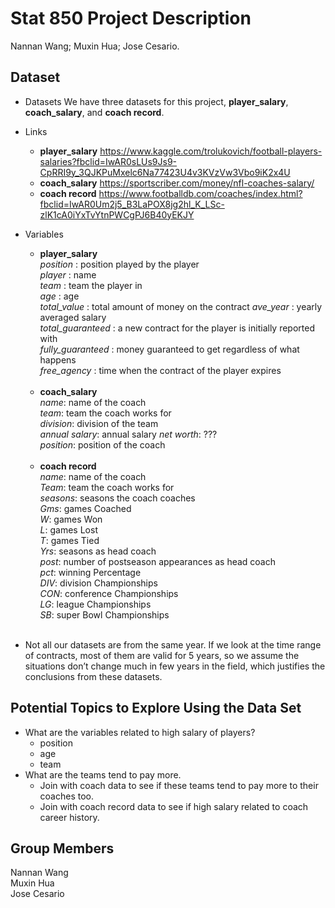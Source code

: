 Stat 850 Project Description
================
Nannan Wang; Muxin Hua; Jose Cesario.

## Dataset

-   Datasets We have three datasets for this project,
    **player\_salary**, **coach\_salary**, and **coach record**.

-   Links

    -   **player\_salary**
        <https://www.kaggle.com/trolukovich/football-players-salaries?fbclid=IwAR0sLUs9Js9-CpRRI9y_3QJKPuMxelc6Na77423U4v3KVzVw3Vbo9iK2x4U>
    -   **coach\_salary**
        <https://sportscriber.com/money/nfl-coaches-salary/>  
    -   **coach record**
        <https://www.footballdb.com/coaches/index.html?fbclid=IwAR0Um2j5_B3LaPOX8jg2hl_K_LSc-zlK1cA0iYxTvYtnPWCgPJ6B40yEKJY>

-   Variables

    -   **player\_salary**  
        *position* : position played by the player  
        *player* : name  
        *team* : team the player in  
        *age* : age  
        *total\_value* : total amount of money on the contract
        *ave\_year* : yearly averaged salary  
        *total\_guaranteed* : a new contract for the player is initially
        reported with  
        *fully\_guaranteed* : money guaranteed to get regardless of what
        happens  
        *free\_agency* : time when the contract of the player expires  
        </br>
    -   **coach\_salary**  
        *name*: name of the coach  
        *team*: team the coach works for  
        *division*: division of the team  
        *annual salary*: annual salary *net worth*: ???  
        *position*: position of the coach  
        </br>
    -   **coach record**  
        *name*: name of the coach  
        *Team*: team the coach works for  
        *seasons*: seasons the coach coaches  
        *Gms*: games Coached  
        *W*: games Won  
        *L*: games Lost  
        *T*: games Tied  
        *Yrs*: seasons as head coach  
        *post*: number of postseason appearances as head coach  
        *pct*: winning Percentage  
        *DIV*: division Championships  
        *CON*: conference Championships  
        *LG*: league Championships  
        *SB*: super Bowl Championships  
        </br>

-   Not all our datasets are from the same year. If we look at the time
    range of contracts, most of them are valid for 5 years, so we assume
    the situations don’t change much in few years in the field, which
    justifies the conclusions from these datasets.

## Potential Topics to Explore Using the Data Set

-   What are the variables related to high salary of players?
    -   position
    -   age
    -   team
-   What are the teams tend to pay more.
    -   Join with coach data to see if these teams tend to pay more to
        their coaches too.  
    -   Join with coach record data to see if high salary related to
        coach career history.

## Group Members

Nannan Wang  
Muxin Hua  
Jose Cesario
